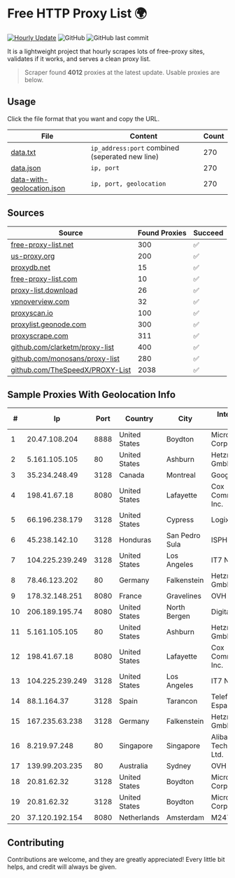 
# Free HTTP Proxy List 🌍

[![Hourly Update](https://github.com/mertguvencli/http-proxy-list/actions/workflows/main.yml/badge.svg?branch=main)](https://github.com/mertguvencli/http-proxy-list/actions/workflows/main.yml)
![GitHub](https://img.shields.io/github/license/mertguvencli/http-proxy-list)
![GitHub last commit](https://img.shields.io/github/last-commit/mertguvencli/http-proxy-list)

It is a lightweight project that hourly scrapes lots of free-proxy sites, validates if it works, and serves a clean proxy list.


> Scraper found **4012** proxies at the latest update. Usable proxies are below.

## Usage

Click the file format that you want and copy the URL.


|File|Content|Count|
|----|-------|-----|
|[data.txt](https://raw.githubusercontent.com/mertguvencli/http-proxy-list/main/proxy-list/data.txt)|`ip_address:port` combined (seperated new line)|270|
|[data.json](https://raw.githubusercontent.com/mertguvencli/http-proxy-list/main/proxy-list/data.json)|`ip, port`|270|
|[data-with-geolocation.json](https://raw.githubusercontent.com/mertguvencli/http-proxy-list/main/proxy-list/data-with-geolocation.json)|`ip, port, geolocation`|270|

## Sources

|Source|Found Proxies|Succeed|
|------|-------------|-------|
|[free-proxy-list.net](https://free-proxy-list.net)|300|✅|
|[us-proxy.org](https://www.us-proxy.org)|200|✅|
|[proxydb.net](http://proxydb.net)|15|✅|
|[free-proxy-list.com](https://free-proxy-list.com/?page=&port=&type%5B%5D=http&type%5B%5D=https&up_time=0&search=Search)|10|✅|
|[proxy-list.download](https://www.proxy-list.download/HTTP)|26|✅|
|[vpnoverview.com](https://vpnoverview.com/privacy/anonymous-browsing/free-proxy-servers)|32|✅|
|[proxyscan.io](https://www.proxyscan.io)|100|✅|
|[proxylist.geonode.com](https://proxylist.geonode.com/api/proxy-list?limit=300&page=1&sort_by=lastChecked&sort_type=desc&protocols=http,https)|300|✅|
|[proxyscrape.com](https://api.proxyscrape.com/v2/?request=displayproxies&protocol=http&timeout=10000&country=all&ssl=all&anonymity=all)|311|✅|
|[github.com/clarketm/proxy-list](https://raw.githubusercontent.com/clarketm/proxy-list/master/proxy-list-raw.txt)|400|✅|
|[github.com/monosans/proxy-list](https://raw.githubusercontent.com/monosans/proxy-list/main/proxies/http.txt)|280|✅|
|[github.com/TheSpeedX/PROXY-List](https://raw.githubusercontent.com/TheSpeedX/PROXY-List/master/http.txt)|2038|✅|


## Sample Proxies With Geolocation Info

|#|Ip|Port|Country|City|Internet Service Provider|
|-|--|----|-------|----|-------------------------|
|1|20.47.108.204|8888|United States|Boydton|Microsoft Corporation|
|2|5.161.105.105|80|United States|Ashburn|Hetzner Online GmbH|
|3|35.234.248.49|3128|Canada|Montreal|Google LLC|
|4|198.41.67.18|8080|United States|Lafayette|Cox Communications Inc.|
|5|66.196.238.179|3128|United States|Cypress|Logix|
|6|45.238.142.10|3128|Honduras|San Pedro Sula|ISPHONDURAS.NET|
|7|104.225.239.249|3128|United States|Los Angeles|IT7 Networks Inc|
|8|78.46.123.202|80|Germany|Falkenstein|Hetzner Online GmbH|
|9|178.32.148.251|8080|France|Gravelines|OVH SAS|
|10|206.189.195.74|8080|United States|North Bergen|DigitalOcean, LLC|
|11|5.161.105.105|80|United States|Ashburn|Hetzner Online GmbH|
|12|198.41.67.18|8080|United States|Lafayette|Cox Communications Inc.|
|13|104.225.239.249|3128|United States|Los Angeles|IT7 Networks Inc|
|14|88.1.164.37|3128|Spain|Tarancon|Telefonica de Espana SAU|
|15|167.235.63.238|3128|Germany|Falkenstein|Hetzner Online GmbH|
|16|8.219.97.248|80|Singapore|Singapore|Alibaba (US) Technology Co., Ltd.|
|17|139.99.203.235|80|Australia|Sydney|OVH SAS|
|18|20.81.62.32|3128|United States|Boydton|Microsoft Corporation|
|19|20.81.62.32|3128|United States|Boydton|Microsoft Corporation|
|20|37.120.192.154|8080|Netherlands|Amsterdam|M247 Ltd|



## Contributing

Contributions are welcome, and they are greatly appreciated! Every
little bit helps, and credit will always be given.

